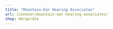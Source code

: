 ```yaml
---
title: "Mountain-Ear Hearing Associates"
url: /conover/mountain-ear-hearing-associates/
shop: Hörgeräte
---
```

